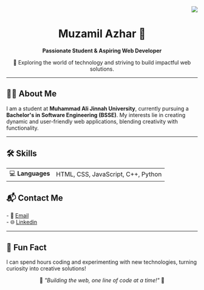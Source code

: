 <div align="right">
  <img src="https://visitor-badge.laobi.icu/badge?page_id=muzamilazhar.profile&left_text=Profile%20Views" />
</div>

<h1 align="center">Muzamil Azhar 👋</h1>
<p align="center">
  <b>Passionate Student & Aspiring Web Developer</b>
</p>

<p align="center">
  🌟 Exploring the world of technology and striving to build impactful web solutions.
</p>

---

<h2 align="left">👨‍💻 About Me</h2>
<p>
I am a student at <b>Muhammad Ali Jinnah University</b>, currently pursuing a <b>Bachelor's in Software Engineering (BSSE)</b>. My interests lie in creating dynamic and user-friendly web applications, blending creativity with functionality.
</p>

---

<h2 align="left">🛠️ Skills</h2>
<table>
  <tr>
    <td>💻 <b>Languages</b></td>
    <td>
      HTML, CSS, JavaScript, C++, Python
    </td>
  </tr>
</table>

<h2 align="left">📬 Contact Me</h2>
<p align="left">
  - 📧 <a href="mailto:muzamilazhar505@gmail.com">Email</a><br>
  - 🌐 <a href="https://www.linkedin.com/in/muzamil-azhar-79a785324/" target="blank">Linkedin</a>
</p>

---

<h2 align="left">🎉 Fun Fact</h2>
<p>
I can spend hours coding and experimenting with new technologies, turning curiosity into creative solutions!
</p>

<p align="center">
  🚀 <i>"Building the web, one line of code at a time!"</i> 🚀
</p>
